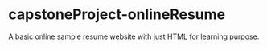 # capstoneProject-onlineResume
A basic online sample resume website with just HTML for learning purpose.
